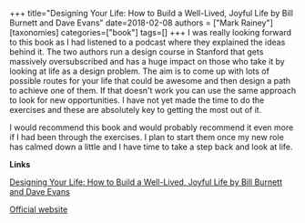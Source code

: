 +++
title="Designing Your Life: How to Build a Well-Lived, Joyful Life by Bill Burnett and Dave Evans"
date=2018-02-08
authors = ["Mark Rainey"]
[taxonomies]
categories=["book"]
tags=[]
+++
I was really looking forward to this book as I had listened to a podcast where they explained the ideas behind it. The two authors run a design course in Stanford that gets massively oversubscribed and has a huge impact on those who take it by looking at life as a design problem. The aim is to come up with lots of possible routes for your life that could be awesome and then design a path to achieve one of them. If that doesn't work you can use the same approach to look for new opportunities. I have not yet made the time to do the exercises and these are absolutely key to getting the most out of it. 
<!-- more -->

I would recommend this book and would probably recommend it even more if I had been through the exercises. I plan to start them once my new role has calmed down a little and I have time to take a step back and look at life.

__Links__

[Designing Your Life: How to Build a Well-Lived, Joyful Life by Bill Burnett and Dave Evans](https://www.amazon.co.uk/Designing-Your-Life-Perfect-Career/dp/1784701173/ref=asap_bc?ie=UTF8)

[Official website](http://designingyour.life/)

